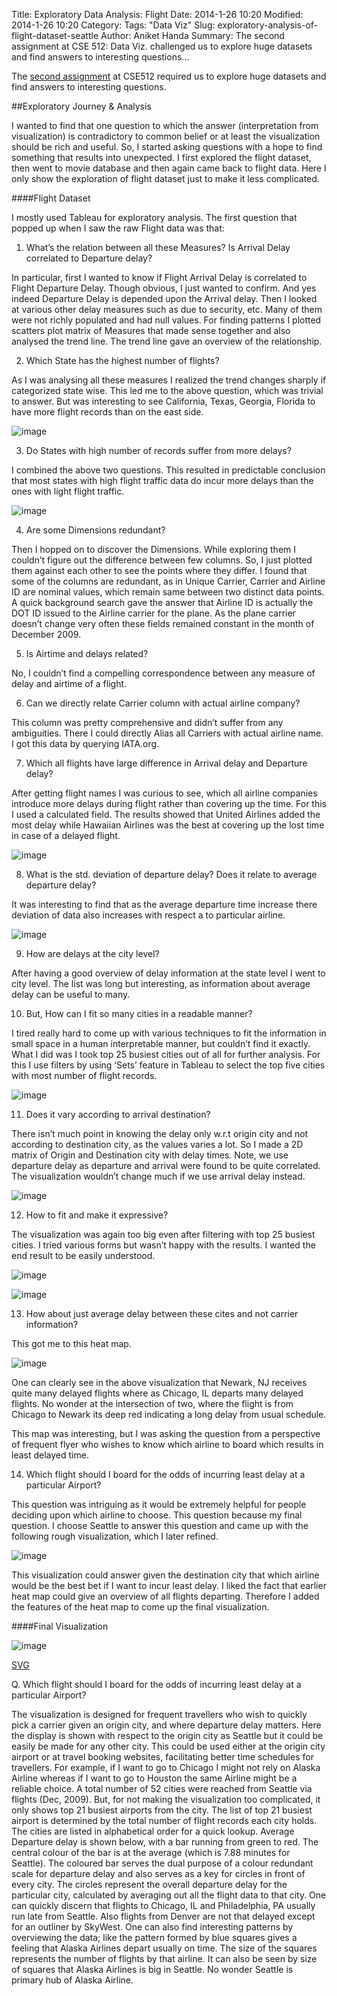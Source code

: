 Title: Exploratory Data Analysis: Flight
Date: 2014-1-26 10:20
Modified: 2014-1-26 10:20
Category:
Tags: "Data Viz"
Slug: exploratory-analysis-of-flight-dataset-seattle
Author: Aniket Handa
Summary: The second assignment at CSE 512: Data Viz. challenged us to explore huge datasets and find answers to interesting questions...

The [second assignment](http://courses.cs.washington.edu/courses/cse512/14wi/a2.html) at CSE512 required us to explore huge datasets and find answers to interesting questions.

##Exploratory Journey & Analysis

I wanted to find that one question to which the answer (interpretation from visualization) is contradictory to common belief or at least the visualization should be rich and useful. So, I started asking questions with a hope to find something that results into unexpected. I first explored the flight dataset, then went to movie database and then again came back to flight data. Here I only show the exploration of flight dataset just to make it less complicated.

####Flight Dataset

I mostly used Tableau for exploratory analysis. The first question that popped up when I saw the raw Flight data was that: 

1)	What’s the relation between all these Measures? Is Arrival Delay correlated to Departure delay?

In particular, first I wanted to know if Flight Arrival Delay is correlated to Flight Departure Delay. Though obvious, I just wanted to confirm. And yes indeed Departure Delay is depended upon the Arrival delay. Then I looked at various other delay measures such as due to security, etc. Many of them were not richly populated and had null values. For finding patterns I plotted scatters plot matrix of Measures that made sense together and also analysed the trend line. The trend line gave an overview of the relationship.

2)	Which State has the highest number of flights?

As I was analysing all these measures I realized the trend changes sharply if categorized state wise. This led me to the above question, which was trivial to answer. But was interesting to see California, Texas, Georgia, Florida to have more flight records than on the east side.

![image](https://dl.dropboxusercontent.com/u/23289062/siteImages/DataViz/a2-1.png) 

3)	Do States with high number of records suffer from more delays?

I combined the above two questions. This resulted in predictable conclusion that most states with high flight traffic data do incur more delays than the ones with light flight traffic. 

![image](https://dl.dropboxusercontent.com/u/23289062/siteImages/DataViz/a2-2.png) 
 
4)	Are some Dimensions redundant?

Then I hopped on to discover the Dimensions. While exploring them I couldn’t figure out the difference between few columns. So, I just plotted them against each other to see the points where they differ. I found that some of the columns are redundant, as in Unique Carrier, Carrier and Airline ID are nominal values, which remain same between two distinct data points. A quick background search gave the answer that Airline ID is actually the DOT ID issued to the Airline carrier for the plane. As the plane carrier doesn’t change very often these fields remained constant in the month of December 2009.

5)	Is Airtime and delays related?

No, I couldn’t find a compelling correspondence between any measure of delay and airtime of a flight. 
 
6)	Can we directly relate Carrier column with actual airline company?

This column was pretty comprehensive and didn’t suffer from any ambiguities. There I could directly Alias all Carriers with actual airline name. I got this data by querying IATA.org.

7)	Which all flights have large difference in Arrival delay and Departure delay?

After getting flight names I was curious to see, which all airline companies introduce more delays during flight rather than covering up the time. For this I used a calculated field. The results showed that United Airlines added the most delay while Hawaiian Airlines was the best at covering up the lost time in case of a delayed flight. 

![image](https://dl.dropboxusercontent.com/u/23289062/siteImages/DataViz/a2-3.png) 

8)	What is the std. deviation of departure delay? Does it relate to average departure delay?

It was interesting to find that as the average departure time increase there deviation of data also increases with respect a to particular airline. 

![image](https://dl.dropboxusercontent.com/u/23289062/siteImages/DataViz/a2-4.png) 
 
9)	How are delays at the city level?

After having a good overview of delay information at the state level I went to city level. The list was long but interesting, as information about average delay can be useful to many.

10)	 But, How can I fit so many cities in a readable manner?

I tired really hard to come up with various techniques to fit the information in small space in a human interpretable manner, but couldn’t find it exactly. What I did was I took top 25 busiest cities out of all for further analysis. For this I use filters by using ‘Sets’ feature in Tableau to select the top five cities with most number of flight records. 

![image](https://dl.dropboxusercontent.com/u/23289062/siteImages/DataViz/a2-5.jpg) 

11)	 Does it vary according to arrival destination?

There isn’t much point in knowing the delay only w.r.t origin city and not according to destination city, as the values varies a lot. So I made a 2D matrix of Origin and Destination city with delay times. Note, we use departure delay as departure and arrival were found to be quite correlated. The visualization wouldn’t change much if we use arrival delay instead.

![image](https://dl.dropboxusercontent.com/u/23289062/siteImages/DataViz/a2-6.png) 

12)	 How to fit and make it expressive?

The visualization was again too big even after filtering with top 25 busiest cities. I tried various forms but wasn’t happy with the results. I wanted the end result to be easily understood.

![image](https://dl.dropboxusercontent.com/u/23289062/siteImages/DataViz/a2-7.png) 

![image](https://dl.dropboxusercontent.com/u/23289062/siteImages/DataViz/a2-8.png) 

13)	How about just average delay between these cites and not carrier information?

This got me to this heat map.

![image](https://dl.dropboxusercontent.com/u/23289062/siteImages/DataViz/a2-9.png)  

One can clearly see in the above visualization that Newark, NJ receives quite many delayed flights where as Chicago, IL departs many delayed flights. No wonder at the intersection of two, where the flight is from Chicago to Newark its deep red indicating a long delay from usual schedule.

This map was interesting, but I was asking the question from a perspective of frequent flyer who wishes to know which airline to board which results in least delayed time.

14)	 Which flight should I board for the odds of incurring least delay at a particular Airport?

This question was intriguing as it would be extremely helpful for people deciding upon which airline to choose. This question because my final question. I choose Seattle to answer this question and came up with the following rough visualization, which I later refined.
 
![image](https://dl.dropboxusercontent.com/u/23289062/siteImages/DataViz/a2-10.png) 

This visualization could answer given the destination city that which airline would be the best bet if I want to incur least delay. I liked the fact that earlier heat map could give an overview of all flights departing. Therefore I added the features of the heat map to come up the final visualization.

 
####Final Visualization

![image](https://dl.dropboxusercontent.com/u/23289062/siteImages/DataViz/a2-aniket.png)

[SVG](https://dl.dropboxusercontent.com/u/23289062/siteImages/DataViz/a2-aniket.png)

Q. Which flight should I board for the odds of incurring least delay at a particular Airport?

The visualization is designed for frequent travellers who wish to quickly pick a carrier given an origin city, and where departure delay matters. Here the display is shown with respect to the origin city as Seattle but it could be easily be made for any other city. This could be used either at the origin city airport or at travel booking websites, facilitating better time schedules for travellers. For example, if I want to go to Chicago I might not rely on Alaska Airline whereas if I want to go to Houston the same Airline might be a reliable choice. A total number of 52 cities were reached from Seattle via flights (Dec, 2009). But, for not making the visualization too complicated, it only shows top 21 busiest airports from the city. The list of top 21 busiest airport is determined by the total number of flight records each city holds. The cities are listed in alphabetical order for a quick lookup. Average Departure delay is shown below, with a bar running from green to red. The central colour of the bar is at the average (which is 7.88 minutes for Seattle). The coloured bar serves the dual purpose of a colour redundant scale for departure delay and also serves as a key for circles in front of every city. The circles represent the overall departure delay for the particular city, calculated by averaging out all the flight data to that city. One can quickly discern that flights to Chicago, IL and Philadelphia, PA usually run late from Seattle. Also flights from Denver are not that delayed except for an outliner by SkyWest. One can also find interesting patterns by overviewing the data; like the pattern formed by blue squares gives a feeling that Alaska Airlines depart usually on time. The size of the squares represents the number of flights by that airline. It can also be seen by size of squares that Alaska Airlines is big in Seattle. No wonder Seattle is primary hub of Alaska Airline.
